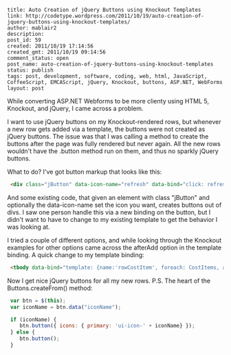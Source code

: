 ```
title: Auto Creation of jQuery Buttons using Knockout Templates
link: http://codetype.wordpress.com/2011/10/19/auto-creation-of-jquery-buttons-using-knockout-templates/
author: mablair2
description:
post_id: 59
created: 2011/10/19 17:14:56
created_gmt: 2011/10/19 09:14:56
comment_status: open
post_name: auto-creation-of-jquery-buttons-using-knockout-templates
status: publish
tags: post, development, software, coding, web, html, JavaScript, CoffeeScript, EMCAScript, jQuery, Knockout, buttons, ASP.NET, WebForms
layout: post
```

While converting ASP.NET Webforms to be more clienty using HTML 5, Knockout, and jQuery, I came across a problem.

I want to use jQuery buttons on my Knockout-rendered rows, but whenever a new row gets added via a template, the buttons were not created as jQuery buttons. The issue was that I was calling a method to create the buttons after the page was fully rendered but never again. All the new rows wouldn't have the .button method run on them, and thus no sparkly jQuery buttons.

What to do? I've got button markup that looks like this:

``` html
 <div class="jButton" data-icon-name="refresh" data-bind="click: refresh"> Refresh </div>
```

 And some existing code, that given an element with class "jButton" and optionally the data-icon-name set the icon you want, creates buttons out of divs. I saw one person handle this via a new binding on the button, but I didn't want to have to change to my existing template to get the behavior I was looking at.

 I tried a couple of different options, and while looking through the Knockout examples for other options came across the afterAdd option in the template binding. A quick change to my template binding:

``` html
 <tbody data-bind="template: {name:'rowCostItem', foreach: CostItems, afterAdd: function(elem) { var row = $(elem); Buttons.createFrom(row); }}">
```

 Now I get nice jQuery buttons for all my new rows. P.S. The heart of the Buttons.createFrom() method:

``` js
 var btn = $(this);
 var iconName = btn.data("iconName");

 if (iconName) {
 	btn.button({ icons: { primary: 'ui-icon-' + iconName} });
 } else {
 	btn.button();
 }
```


